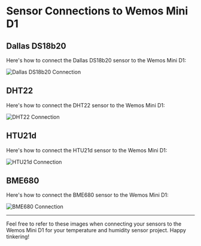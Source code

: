 <!DOCTYPE html>
<html lang="en">
<head>
  <meta charset="UTF-8">
  <meta name="viewport" content="width=device-width, initial-scale=1.0">
</head>
<body>
  <h1>Sensor Connections to Wemos Mini D1</h1>
  
  <h2>Dallas DS18b20</h2>
  <p>Here's how to connect the Dallas DS18b20 sensor to the Wemos Mini D1:</p>
  <img src="https://github.com/DIY-Sensors/03-Temperature-Sensors-ESPHome-and-Arduino/assets/dallas_ds18b20_connection.png](https://github.com/DIY-Sensors/03-Temperature-Sensors-ESPHome-and-Arduino/assets/155093397/cbf861c6-24fa-4c73-92b0-88f48de834bc" alt="Dallas DS18b20 Connection">
  
  <h2>DHT22</h2>
  <p>Here's how to connect the DHT22 sensor to the Wemos Mini D1:</p>
  <img src="https://github.com/DIY-Sensors/03-Temperature-Sensors-ESPHome-and-Arduino/assets/dht22_connection.png](https://github.com/DIY-Sensors/03-Temperature-Sensors-ESPHome-and-Arduino/assets/155093397/abd554b7-091c-4a80-ae08-508d90b43a85)" alt="DHT22 Connection">
  
  <h2>HTU21d</h2>
  <p>Here's how to connect the HTU21d sensor to the Wemos Mini D1:</p>
  <img src="https://github.com/DIY-Sensors/03-Temperature-Sensors-ESPHome-and-Arduino/assets/htu21d_connection.png](https://github.com/DIY-Sensors/03-Temperature-Sensors-ESPHome-and-Arduino/assets/155093397/0c40bb41-9867-4177-a954-44019dd0b3a2)" alt="HTU21d Connection">
  
  <h2>BME680</h2>
  <p>Here's how to connect the BME680 sensor to the Wemos Mini D1:</p>
  <img src="https://github.com/DIY-Sensors/03-Temperature-Sensors-ESPHome-and-Arduino/assets/bme680_connection.png](https://github.com/DIY-Sensors/03-Temperature-Sensors-ESPHome-and-Arduino/assets/155093397/67e6c962-8882-4294-98ab-fa41692bdc7e)" alt="BME680 Connection">
  
  <hr>
  
  <p>Feel free to refer to these images when connecting your sensors to the Wemos Mini D1 for your temperature and humidity sensor project. Happy tinkering!</p>
  
</body>
</html>

